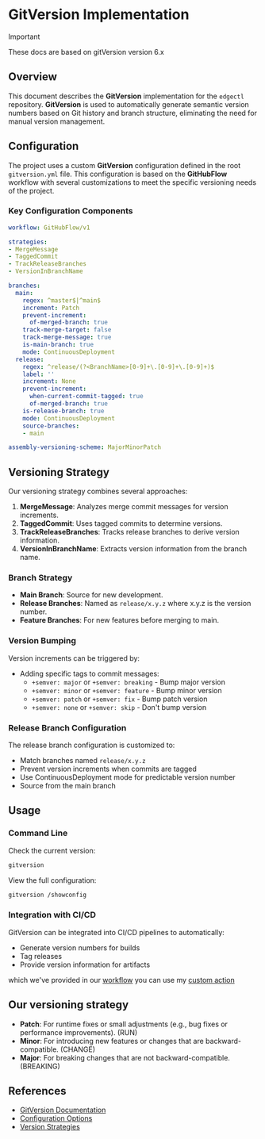 # GitVersion Implementation

> [!IMPORTANT]
> These docs are based on gitVersion version 6.x

## Overview

This document describes the **GitVersion** implementation for the `edgectl` repository. **GitVersion** is used to automatically generate semantic version numbers based on Git history and branch structure, eliminating the need for manual version management.

## Configuration

The project uses a custom **GitVersion** configuration defined in the root `gitversion.yml` file. This configuration is based on the **GitHubFlow** workflow with several customizations to meet the specific versioning needs of the project.

### Key Configuration Components

```yaml
workflow: GitHubFlow/v1

strategies:
- MergeMessage
- TaggedCommit
- TrackReleaseBranches
- VersionInBranchName

branches:
  main:
    regex: ^master$|^main$
    increment: Patch
    prevent-increment:
      of-merged-branch: true
    track-merge-target: false
    track-merge-message: true
    is-main-branch: true
    mode: ContinuousDeployment
  release:
    regex: ^release/(?<BranchName>[0-9]+\.[0-9]+\.[0-9]+)$
    label: ''
    increment: None
    prevent-increment:
      when-current-commit-tagged: true
      of-merged-branch: true
    is-release-branch: true
    mode: ContinuousDeployment
    source-branches:
    - main

assembly-versioning-scheme: MajorMinorPatch
```

## Versioning Strategy

Our versioning strategy combines several approaches:

1. **MergeMessage**: Analyzes merge commit messages for version increments.
2. **TaggedCommit**: Uses tagged commits to determine versions.
3. **TrackReleaseBranches**: Tracks release branches to derive version information.
4. **VersionInBranchName**: Extracts version information from the branch name.

### Branch Strategy

- **Main Branch**: Source for new development.
- **Release Branches**: Named as `release/x.y.z` where x.y.z is the version number.
- **Feature Branches**: For new features before merging to main.

### Version Bumping

Version increments can be triggered by:

- Adding specific tags to commit messages:
  - `+semver: major` or `+semver: breaking` - Bump major version
  - `+semver: minor` or `+semver: feature` - Bump minor version 
  - `+semver: patch` or `+semver: fix` - Bump patch version
  - `+semver: none` or `+semver: skip` - Don't bump version

### Release Branch Configuration

The release branch configuration is customized to:
- Match branches named `release/x.y.z`
- Prevent version increments when commits are tagged
- Use ContinuousDeployment mode for predictable version number
- Source from the main branch

## Usage

### Command Line

Check the current version:
```bash
gitversion
```

View the full configuration:
```bash
gitversion /showconfig
```

### Integration with CI/CD

GitVersion can be integrated into CI/CD pipelines to automatically:
- Generate version numbers for builds
- Tag releases
- Provide version information for artifacts

which we've provided in our [workflow](../../.github/workflows/binary-release.yaml) you can use my [custom action](https://github.com/michielvha/gitversion-tag-action)

## Our versioning strategy

- **Patch**: For runtime fixes or small adjustments (e.g., bug fixes or performance improvements). (RUN)
- **Minor**: For introducing new features or changes that are backward-compatible. (CHANGE)
- **Major**: For breaking changes that are not backward-compatible. (BREAKING)


## References

- [GitVersion Documentation](https://gitversion.net/docs/)
- [Configuration Options](https://gitversion.net/docs/reference/configuration)
- [Version Strategies](https://gitversion.net/docs/reference/version-increments)
